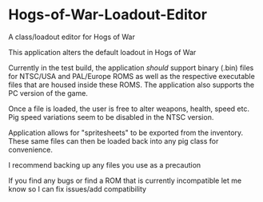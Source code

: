 # Hogs-of-War-Loadout-Editor
A class/loadout editor for Hogs of War

This application alters the default loadout in Hogs of War

Currently in the test build, the application *should* support
binary (.bin) files for NTSC/USA and PAL/Europe ROMS
as well as the respective executable files that are housed inside these ROMS.
The application also supports the PC version of the game.

Once a file is loaded, the user is free to alter weapons, health, speed etc.
Pig speed variations seem to be disabled in the NTSC version.

Application allows for "spritesheets" to be exported from the inventory.
These same files can then be loaded back into any pig class for convenience.

I recommend backing up any files you use as a precaution

If you find any bugs or find a ROM that is currently incompatible
let me know so I can fix issues/add compatibility
